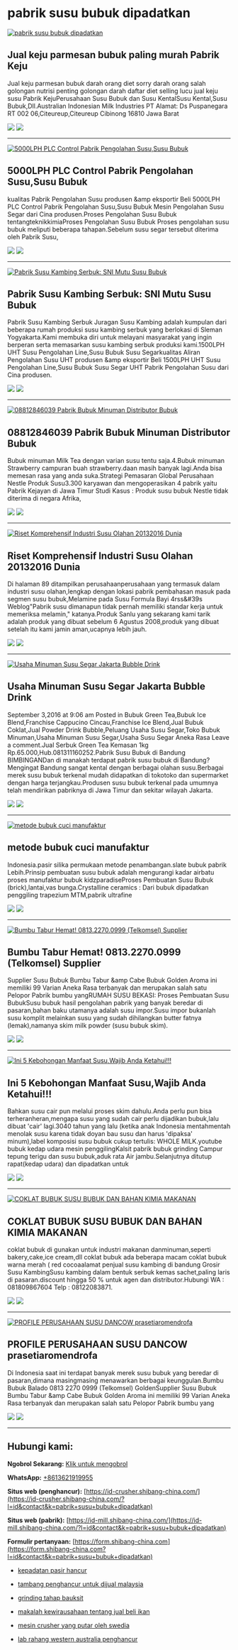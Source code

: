 # pabrik susu bubuk dipadatkan

<a href="https://swt.shibang-china.com/?l=id&img&k=pabrik+susu+bubuk+dipadatkan" target="_blank">![pabrik susu bubuk dipadatkan](http://static.shibang-china.com/all-800x300/627.jpg)</a>

## Jual keju parmesan bubuk paling murah Pabrik Keju
Jual keju parmesan bubuk darah orang diet sorry darah orang salah golongan nutrisi penting golongan darah daftar diet selling lucu jual keju susu Pabrik KejuPerusahaan Susu Bubuk dan Susu KentalSusu Kental,Susu Bubuk,Dll.Australian Indonesian Milk Industries PT Alamat: Ds Puspanegara RT 002 06,Citeureup,Citeureup Cibinong 16810 Jawa Barat


<a href="https://whatsapp.shibangsoft.com/WhatsApp.php" target="_blank" title="WhatsApp">![](http://static.shibang-china.com/icon/whatsapp.png)</a> <a href="https://swt.shibang-china.com/?l=id&icon&k=pabrik+susu+bubuk+dipadatkan" target="_blank">![](http://static.shibang-china.com/icon/chat-id.png)</a>

---

<a href="https://swt.shibang-china.com/?l=id&img&k=pabrik+susu+bubuk+dipadatkan" target="_blank">![5000LPH PLC Control Pabrik Pengolahan Susu,Susu Bubuk](http://static.shibang-china.com/all-800x300/160.jpg)</a>

## 5000LPH PLC Control Pabrik Pengolahan Susu,Susu Bubuk
kualitas Pabrik Pengolahan Susu produsen &amp eksportir Beli 5000LPH PLC Control Pabrik Pengolahan Susu,Susu Bubuk Mesin Pengolahan Susu Segar dari Cina produsen.Proses Pengolahan Susu Bubuk tentangteknikkimiaProses Pengolahan Susu Bubuk Proses pengolahan susu bubuk meliputi beberapa tahapan.Sebelum susu segar tersebut diterima oleh Pabrik Susu,


<a href="https://whatsapp.shibangsoft.com/WhatsApp.php" target="_blank" title="WhatsApp">![](http://static.shibang-china.com/icon/whatsapp.png)</a> <a href="https://swt.shibang-china.com/?l=id&icon&k=pabrik+susu+bubuk+dipadatkan" target="_blank">![](http://static.shibang-china.com/icon/chat-id.png)</a>

---

<a href="https://swt.shibang-china.com/?l=id&img&k=pabrik+susu+bubuk+dipadatkan" target="_blank">![Pabrik Susu Kambing Serbuk: SNI Mutu Susu Bubuk](http://static.shibang-china.com/all-800x300/305.jpg)</a>

## Pabrik Susu Kambing Serbuk: SNI Mutu Susu Bubuk
Pabrik Susu Kambing Serbuk Juragan Susu Kambing adalah kumpulan dari beberapa rumah produksi susu kambing serbuk yang berlokasi di Sleman Yogyakarta.Kami membuka diri untuk melayani masyarakat yang ingin berperan serta memasarkan susu kambing serbuk produksi kami.1500LPH UHT Susu Pengolahan Line,Susu Bubuk Susu Segarkualitas Aliran Pengolahan Susu UHT produsen &amp eksportir Beli 1500LPH UHT Susu Pengolahan Line,Susu Bubuk Susu Segar UHT Pabrik Pengolahan Susu dari Cina produsen.


<a href="https://whatsapp.shibangsoft.com/WhatsApp.php" target="_blank" title="WhatsApp">![](http://static.shibang-china.com/icon/whatsapp.png)</a> <a href="https://swt.shibang-china.com/?l=id&icon&k=pabrik+susu+bubuk+dipadatkan" target="_blank">![](http://static.shibang-china.com/icon/chat-id.png)</a>

---

<a href="https://swt.shibang-china.com/?l=id&img&k=pabrik+susu+bubuk+dipadatkan" target="_blank">![08812846039 Pabrik Bubuk Minuman Distributor Bubuk](http://static.shibang-china.com/all-800x300/1283.jpg)</a>

## 08812846039 Pabrik Bubuk Minuman Distributor Bubuk
Bubuk minuman Milk Tea dengan varian susu tentu saja.4.Bubuk minuman Strawberry campuran buah strawberry.daan masih banyak lagi.Anda bisa memesan rasa yang anda suka.Strategi Pemasaran Global Perusahaan Nestle Produk Susu3.300 karyawan dan mengoperasikan 4 pabrik yaitu Pabrik Kejayan di Jawa Timur Studi Kasus : Produk susu bubuk Nestle tidak diterima di negara Afrika,


<a href="https://whatsapp.shibangsoft.com/WhatsApp.php" target="_blank" title="WhatsApp">![](http://static.shibang-china.com/icon/whatsapp.png)</a> <a href="https://swt.shibang-china.com/?l=id&icon&k=pabrik+susu+bubuk+dipadatkan" target="_blank">![](http://static.shibang-china.com/icon/chat-id.png)</a>

---

<a href="https://swt.shibang-china.com/?l=id&img&k=pabrik+susu+bubuk+dipadatkan" target="_blank">![Riset Komprehensif Industri Susu Olahan 20132016 Dunia](http://static.shibang-china.com/all-800x300/916.jpg)</a>

## Riset Komprehensif Industri Susu Olahan 20132016 Dunia
Di halaman 89 ditampilkan perusahaanperusahaan yang termasuk dalam industri susu olahan,lengkap dengan lokasi pabrik pembahasan masuk pada segmen susu bubuk,Melamine pada Susu Formula Bayi 4rss&#39s Weblog"Pabrik susu dimanapun tidak pernah memiliki standar kerja untuk memeriksa melamin," katanya.Produk Sanlu yang sekarang kami tarik adalah produk yang dibuat sebelum 6 Agustus 2008,produk yang dibuat setelah itu kami jamin aman,ucapnya lebih jauh.


<a href="https://whatsapp.shibangsoft.com/WhatsApp.php" target="_blank" title="WhatsApp">![](http://static.shibang-china.com/icon/whatsapp.png)</a> <a href="https://swt.shibang-china.com/?l=id&icon&k=pabrik+susu+bubuk+dipadatkan" target="_blank">![](http://static.shibang-china.com/icon/chat-id.png)</a>

---

<a href="https://swt.shibang-china.com/?l=id&img&k=pabrik+susu+bubuk+dipadatkan" target="_blank">![Usaha Minuman Susu Segar Jakarta Bubble Drink](http://static.shibang-china.com/all-800x300/219.jpg)</a>

## Usaha Minuman Susu Segar Jakarta Bubble Drink
September 3,2016 at 9:06 am Posted in Bubuk Green Tea,Bubuk Ice Blend,Franchise Cappucino Cincau,Franchise Ice Blend,Jual Bubuk Coklat,Jual Powder Drink Bubble,Peluang Usaha Susu Segar,Toko Bubuk Minuman,Usaha Minuman Susu Segar,Usaha Susu Segar Aneka Rasa Leave a comment.Jual Serbuk Green Tea Kemasan 1kg Rp.65.000,Hub.081311160252.Pabrik Susu Bubuk di Bandung BIMBINGANDan di manakah terdapat pabrik susu bubuk di Bandung? Mengingat Bandung sangat kental dengan berbagai olahan susu.Berbagai merek susu bubuk terkenal mudah didapatkan di tokotoko dan supermarket dengan harga terjangkau.Produsen susu bubuk terkenal pada umumnya telah mendirikan pabriknya di Jawa Timur dan sekitar wilayah Jakarta.


<a href="https://whatsapp.shibangsoft.com/WhatsApp.php" target="_blank" title="WhatsApp">![](http://static.shibang-china.com/icon/whatsapp.png)</a> <a href="https://swt.shibang-china.com/?l=id&icon&k=pabrik+susu+bubuk+dipadatkan" target="_blank">![](http://static.shibang-china.com/icon/chat-id.png)</a>

---

<a href="https://swt.shibang-china.com/?l=id&img&k=pabrik+susu+bubuk+dipadatkan" target="_blank">![metode bubuk cuci manufaktur](http://static.shibang-china.com/all-800x300/1299.jpg)</a>

## metode bubuk cuci manufaktur
Indonesia.pasir silika permukaan metode penambangan.slate bubuk pabrik Lebih.Prinsip pembuatan susu bubuk adalah mengurangi kadar airbatu proses manufaktur bubuk kidzparadiseProses Pembuatan Susu Bubuk (brick),lantai,vas bunga.Crystalline ceramics : Dari bubuk dipadatkan penggiling trapezium MTM,pabrik ultrafine


<a href="https://whatsapp.shibangsoft.com/WhatsApp.php" target="_blank" title="WhatsApp">![](http://static.shibang-china.com/icon/whatsapp.png)</a> <a href="https://swt.shibang-china.com/?l=id&icon&k=pabrik+susu+bubuk+dipadatkan" target="_blank">![](http://static.shibang-china.com/icon/chat-id.png)</a>

---

<a href="https://swt.shibang-china.com/?l=id&img&k=pabrik+susu+bubuk+dipadatkan" target="_blank">![Bumbu Tabur Hemat! 0813.2270.0999 (Telkomsel) Supplier](http://static.shibang-china.com/all-800x300/287.jpg)</a>

## Bumbu Tabur Hemat! 0813.2270.0999 (Telkomsel) Supplier
Supplier Susu Bubuk Bumbu Tabur &amp Cabe Bubuk Golden Aroma ini memiliki 99 Varian Aneka Rasa terbanyak dan merupakan salah satu Pelopor Pabrik bumbu yangRUMAH SUSU BEKASI: Proses Pembuatan Susu BubukSusu bubuk hasil pengolahan pabrik yang banyak beredar di pasaran,bahan baku utamanya adalah susu impor.Susu impor bukanlah susu komplit melainkan susu yang sudah dihilangkan butter fatnya (lemak),namanya skim milk powder (susu bubuk skim).


<a href="https://whatsapp.shibangsoft.com/WhatsApp.php" target="_blank" title="WhatsApp">![](http://static.shibang-china.com/icon/whatsapp.png)</a> <a href="https://swt.shibang-china.com/?l=id&icon&k=pabrik+susu+bubuk+dipadatkan" target="_blank">![](http://static.shibang-china.com/icon/chat-id.png)</a>

---

<a href="https://swt.shibang-china.com/?l=id&img&k=pabrik+susu+bubuk+dipadatkan" target="_blank">![Ini 5 Kebohongan Manfaat Susu,Wajib Anda Ketahui!!!](http://static.shibang-china.com/all-800x300/1427.jpg)</a>

## Ini 5 Kebohongan Manfaat Susu,Wajib Anda Ketahui!!!
Bahkan susu cair pun melalui proses skim dahulu.Anda perlu pun bisa terheranheran,mengapa susu yang sudah cair perlu dijadikan bubuk,lalu dibuat 'cair' lagi.3040 tahun yang lalu (ketika anak Indonesia mentahmentah menolak susu karena tidak doyan bau susu dan harus 'dipaksa' minum),label komposisi susu bubuk cukup tertulis: WHOLE MILK.youtube bubuk kedap udara mesin penggilingKalsit pabrik bubuk grinding Campur tepung terigu dan susu bubuk,aduk rata Air jambu.Selanjutnya ditutup rapat(kedap udara) dan dipadatkan untuk


<a href="https://whatsapp.shibangsoft.com/WhatsApp.php" target="_blank" title="WhatsApp">![](http://static.shibang-china.com/icon/whatsapp.png)</a> <a href="https://swt.shibang-china.com/?l=id&icon&k=pabrik+susu+bubuk+dipadatkan" target="_blank">![](http://static.shibang-china.com/icon/chat-id.png)</a>

---

<a href="https://swt.shibang-china.com/?l=id&img&k=pabrik+susu+bubuk+dipadatkan" target="_blank">![COKLAT BUBUK SUSU BUBUK DAN BAHAN KIMIA MAKANAN](http://static.shibang-china.com/all-800x300/619.jpg)</a>

## COKLAT BUBUK SUSU BUBUK DAN BAHAN KIMIA MAKANAN
coklat bubuk di gunakan untuk industri makanan danminuman,seperti bakery,cake,ice cream,dll coklat bubuk ada beberapa macam coklat bubuk warna merah ( red cocoaalamat penjual susu kambing di bandung Grosir Susu KambingSusu kambing dalam bentuk serbuk kemas sachet,paling laris di pasaran.discount hingga 50 % untuk agen dan distributor.Hubungi WA : 081809867604 Telp : 08122083871.


<a href="https://whatsapp.shibangsoft.com/WhatsApp.php" target="_blank" title="WhatsApp">![](http://static.shibang-china.com/icon/whatsapp.png)</a> <a href="https://swt.shibang-china.com/?l=id&icon&k=pabrik+susu+bubuk+dipadatkan" target="_blank">![](http://static.shibang-china.com/icon/chat-id.png)</a>

---

<a href="https://swt.shibang-china.com/?l=id&img&k=pabrik+susu+bubuk+dipadatkan" target="_blank">![PROFILE PERUSAHAAN SUSU DANCOW prasetiaromendrofa](http://static.shibang-china.com/all-800x300/786.jpg)</a>

## PROFILE PERUSAHAAN SUSU DANCOW prasetiaromendrofa
Di Indonesia saat ini terdapat banyak merek susu bubuk yang beredar di pasaran,dimana masingmasing menawarkan berbagai keunggulan.Bumbu Bubuk Balado 0813 2270 0999 (Telkomsel) GoldenSupplier Susu Bubuk Bumbu Tabur &amp Cabe Bubuk Golden Aroma ini memiliki 99 Varian Aneka Rasa terbanyak dan merupakan salah satu Pelopor Pabrik bumbu yang


<a href="https://whatsapp.shibangsoft.com/WhatsApp.php" target="_blank" title="WhatsApp">![](http://static.shibang-china.com/icon/whatsapp.png)</a> <a href="https://swt.shibang-china.com/?l=id&icon&k=pabrik+susu+bubuk+dipadatkan" target="_blank">![](http://static.shibang-china.com/icon/chat-id.png)</a>

---
## Hubungi kami:

**Ngobrol Sekarang:** [Klik untuk mengobrol](https://swt.shibang-china.com?l=id&contact&k=pabrik+susu+bubuk+dipadatkan)

**WhatsApp:**  [+8613621919955](https://whatsapp.shibangsoft.com/WhatsApp.php)

**Situs web (penghancur):** [https://id-crusher.shibang-china.com/](https://id-crusher.shibang-china.com/?l=id&contact&k=pabrik+susu+bubuk+dipadatkan)

**Situs web (pabrik):** [https://id-mill.shibang-china.com/](https://id-mill.shibang-china.com/?l=id&contact&k=pabrik+susu+bubuk+dipadatkan)

**Formulir pertanyaan:** [https://form.shibang-china.com](https://form.shibang-china.com?l=id&contact&k=pabrik+susu+bubuk+dipadatkan)

* [kepadatan pasir hancur](../26/kepadatan%20pasir%20hancur.md)

* [tambang penghancur untuk dijual malaysia](../30/tambang%20penghancur%20untuk%20dijual%20malaysia.md)

* [grinding tahap bauksit](../23/grinding%20tahap%20bauksit.md)

* [makalah kewirausahaan tentang jual beli ikan](../23/makalah%20kewirausahaan%20tentang%20jual%20beli%20ikan.md)

* [mesin crusher yang putar oleh swedia](../17/mesin%20crusher%20yang%20putar%20oleh%20swedia.md)

* [lab rahang western australia penghancur](../21/lab%20rahang%20western%20australia%20penghancur.md)
